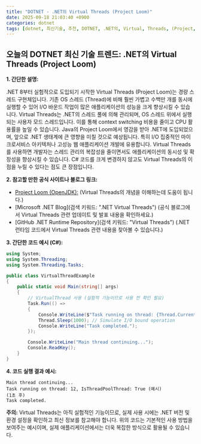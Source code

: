 ```yaml
---
title: "DOTNET - .NET의 Virtual Threads (Project Loom)"
date: 2025-09-18 21:03:40 +0900
categories: dotnet
tags: [dotnet, 최신기술, 추천, DOTNET, .NET의, Virtual, Threads, (Project, Loom)]
---
```


## 오늘의 DOTNET 최신 기술 트렌드: **.NET의 Virtual Threads (Project Loom)**

**1. 간단한 설명:**

.NET 8부터 실험적으로 도입되기 시작한 Virtual Threads (Project Loom)는 경량 스레드 구현체입니다. 기존 OS 스레드 (Thread)에 비해 훨씬 가볍고 수백만 개를 동시에 실행할 수 있어 I/O 바운드 작업이 많은 애플리케이션의 성능을 크게 향상시킬 수 있습니다. Virtual Threads는 .NET의 스레드 풀에 의해 관리되며, OS 스레드 위에서 실행되는 사용자 모드 스레드입니다.  이를 통해 context switching 비용을 줄이고 CPU 활용률을 높일 수 있습니다. Java의 Project Loom에서 영감을 받아 .NET에 도입되었으며, 앞으로 .NET 생태계에 큰 영향을 미칠 것으로 예상됩니다. 특히 I/O 집중적인 마이크로서비스 아키텍처나 고성능 웹 애플리케이션 개발에 유용합니다. Virtual Threads를 사용하면 개발자는 스레드 관리의 복잡성을 줄이면서도 애플리케이션의 동시성 및 확장성을 향상시킬 수 있습니다.  C# 코드를 크게 변경하지 않고도 Virtual Threads의 이점을 누릴 수 있다는 점도 큰 장점입니다.

**2. 참고할 만한 공식 사이트나 블로그 링크:**

*   [Project Loom (OpenJDK):](https://openjdk.org/projects/loom/) (Virtual Threads의 개념을 이해하는데 도움이 됩니다.)
*   [Microsoft .NET Blog](검색 키워드: ".NET Virtual Threads") (공식 블로그에서 Virtual Threads 관련 업데이트 및 발표 내용을 확인하세요.)
*   [GitHub .NET Runtime Repository](검색 키워드: "Virtual Threads") (.NET 런타임 코드에서 Virtual Threads 관련 내용을 찾아볼 수 있습니다.)

**3. 간단한 코드 예시 (C#):**

```csharp
using System;
using System.Threading;
using System.Threading.Tasks;

public class VirtualThreadExample
{
    public static void Main(string[] args)
    {
        // VirtualThread 사용 (실험적 기능이므로 사용 전 확인 필요)
        Task.Run(() =>
        {
            Console.WriteLine($"Task running on thread: {Thread.CurrentThread.ManagedThreadId}, IsThreadPoolThread: {Thread.CurrentThread.IsThreadPoolThread}");
            Thread.Sleep(1000); // Simulate I/O bound operation
            Console.WriteLine("Task completed.");
        });

        Console.WriteLine("Main thread continuing...");
        Console.ReadKey();
    }
}
```

**4. 코드 실행 결과 예시:**

```
Main thread continuing...
Task running on thread: 12, IsThreadPoolThread: True (예시)
(1초 후)
Task completed.
```

**주의:** Virtual Threads는 아직 실험적인 기능이므로, 실제 사용 시에는 .NET 버전 및 환경 설정을 확인하고 최신 정보를 참고해야 합니다.  위의 코드는 기본적인 사용 방법을 보여주는 예시이며, 실제 애플리케이션에서는 더욱 복잡한 방식으로 활용될 수 있습니다.


